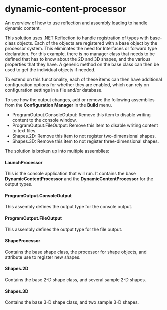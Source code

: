# dynamic-content-processor
An overview of how to use reflection and assembly loading to handle dynamic content.

This solution uses .NET Reflection to handle registration of types with base-class objects.  Each of the objects are registered with a base object by the processor system.  This eliminates the need for Interfaces or forward type declaration.  For this example, there is no manager class that needs to be defined that has to know about the 2D and 3D shapes, and the various properties that they have.  A generic method on the base class can then be used to get the individual objects if needed.

To extend on this functionality, each of these items can then have additional configuration options for whether they are enabled, which can rely on configuration settings in a file and/or database.  

To see how the output changes, add or remove the following assemblies from the **Configuration Manager** in the **Build** menu.
- ProgramOutput.ConsoleOutput: Remove this item to disable writing content to the console window.
- ProgramOutput.FileOutput: Remove this item to disable writing content to text files.
- Shapes.2D: Remove this item to not register two-dimensional shapes.
- Shapes.3D: Remove this item to not register three-dimensional shapes.

The solution is broken up into multiple assemblies:

#### LaunchProcessor

This is the console application that will run.  It contains the base **DynamicContentProcessor** and the **DynamicContentProcessor** for the output types.

#### ProgramOutput.ConsoleOutput

This assembly defines the output type for the console output. 

#### ProgramOutput.FileOutput

This assembly defines the output type for the file output.

#### ShapeProcessor

Contains the base shape class, the processor for shape objects, and attribute use to register new shapes.

#### Shapes.2D

Contains the base 2-D shape class, and several sample 2-D shapes.

#### Shapes.3D

Contains the base 3-D shape class, and two sample 3-D shapes.
